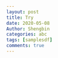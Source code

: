 ```yaml
---
layout: post
title: Try
date: 2020-05-08
Author: Shengbin
categories: abc
tags: [samplesdf]
comments: true
---
```




